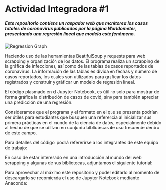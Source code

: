 # Actividad Integradora #1
##### Este repositorio contiene un raspador web que monitorea los casos totales de coronavirus publicados por la página **Worldometer**, presentando una regresión líneal que modela este fenómeno.

![Regression Graph]()

Haciendo uso de las herramientas BeatifulSoup y requests para web scrapping y organización de los datos. 
El programa realiza un scrapping de la gráfica de infecciones, así como de las tablas de casos reportados de coronavirus. 
La información de las tablas es divida en fechas y número de casos reportados, los cuales son utilizados para graficar 
los datos registrados y construir y gráficar un modelo de regresión líneal.

El código plasmado en el Jupyter Notebook, es útil no solo para mostrar de forma gráfica la distribución de casos de covid, sino para también apreciar una predicción de una regresión.

Consideramos que el programa y el formato en el que se presenta podrían ser útiles para estudiantes que busquen una referencia al inicializar sus primera prácticas en el mundo de la ciencia de datos, especialmente debido al hecho de que se utilizan en conjunto bibliotecas de uso frecuente dentro de este campo. 

Para detalles del código, podrá refererirse a los integrantes de este equipo de trabajo: 

En caso de estar interesado en una introducción al mundo del web scrapping y algunas de sus bibliotecas, adjuntamos el siguiente tutorial:

Para aprovechar al máximo este repositorio y poder editarlo al momento de descargarlo se recomienda el uso de Jupyter Notebook mediante Anaconda: 
